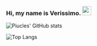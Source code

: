 ### Hi, my name is Verissimo. <img src="https://media.giphy.com/media/hvRJCLFzcasrR4ia7z/giphy.gif" width="25px"></a>


![Piucles' GitHub stats](https://github-readme-stats.vercel.app/api?username=Piucles&show_icons=true&theme=synthwave&count_private=true&count_private=true)

![Top Langs](https://github-readme-stats.vercel.app/api/top-langs/?username=Piucles&theme=synthwave&layout=compact)

